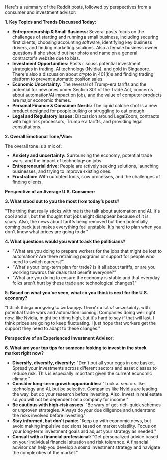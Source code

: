 Here's a summary of the Reddit posts, followed by perspectives from a consumer and investment advisor:

**1. Key Topics and Trends Discussed Today:**

*   **Entrepreneurship & Small Business:** Several posts focus on the challenges of starting and running a small business, including securing first clients, choosing accounting software, identifying key business drivers, and finding marketing solutions. Also a female business owner questions if she should put her photo and name on a general contractor's website due to bias.
*   **Investment Opportunities:** Posts discuss potential investment strategies in trading, AI technology (Nvidia), and gold in Singapore. There's also a discussion about crypto in 401(k)s and finding trading platform to prevent automatic position sales.
*   **Economic Uncertainty:** The reversal of Trump-era tariffs and the potential for new ones under Section 301 of the Trade Act, concerns about automation/AI impact on jobs, and the value of computer products are major economic themes.
*   **Personal Finance & Consumer Needs:** The liquid calorie shot is a new product designed for people bulking or struggling to eat enough.
*   **Legal and Regulatory Issues:** Discussion around LegalZoom, contracts with high risk processors, Trump era tariffs, and providing legal consultations.

**2. Overall Emotional Tone/Vibe:**

The overall tone is a mix of:

*   **Anxiety and uncertainty:** Surrounding the economy, potential trade wars, and the impact of technology on jobs.
*   **Entrepreneurial drive:** People are actively seeking solutions, launching businesses, and trying to improve existing ones.
*   **Frustration:** With outdated tools, slow processes, and the challenges of finding clients.

**Perspective of an Average U.S. Consumer:**

**3. What stood out to you the most from today’s posts?**

"The thing that really sticks with me is the talk about automation and AI. It's cool and all, but the thought that jobs might disappear because of it is scary. Also, the news about tariffs being removed but then potentially coming back just makes everything feel unstable. It's hard to plan when you don't know what prices are going to do."

**4. What questions would you want to ask the politicians?**

*   "What are you doing to prepare workers for the jobs that might be lost to automation? Are there retraining programs or support for people who need to switch careers?"
*   "What's your long-term plan for trade? Is it all about tariffs, or are you working towards fair deals that benefit everyone?"
*   "What are you doing to ensure the economy is stable and that everyday folks aren't hurt by these trade and technological changes?"

**5. Based on what you’ve seen, what do you think is next for the U.S. economy?**

"I think things are going to be bumpy. There's a lot of uncertainty, with potential trade wars and automation looming. Companies doing well right now, like Nvidia, might be riding high, but it's hard to say if that will last. I think prices are going to keep fluctuating. I just hope that workers get the support they need to adapt to these changes."

**Perspective of an Experienced Investment Advisor:**

**6. What are your top tips for someone looking to invest in the stock market right now?**

*   **Diversify, diversify, diversify:** "Don't put all your eggs in one basket. Spread your investments across different sectors and asset classes to reduce risk. This is especially important given the current economic climate."
*   **Consider long-term growth opportunities:** "Look at sectors like technology and AI, but be selective. Companies like Nvidia are leading the way, but do your research before investing. Also, invest in real estate so you will not be dependent on a company for income."
*   **Be cautious with high-risk assets:** "Be wary of get-rich-quick schemes or unproven strategies. Always do your due diligence and understand the risks involved before investing."
*   **Stay informed, but don't panic:** "Keep up with economic news, but avoid making impulsive decisions based on market volatility. Focus on your long-term investment goals and adjust your strategy as needed."
*   **Consult with a financial professional:** "Get personalized advice based on your individual financial situation and risk tolerance. A financial advisor can help you develop a sound investment strategy and navigate the complexities of the market."
